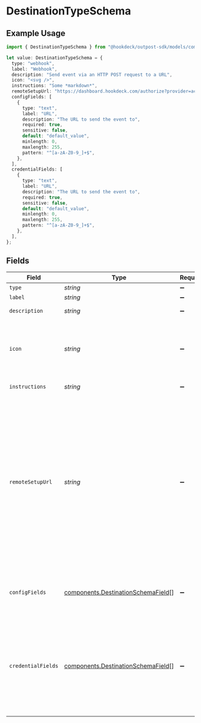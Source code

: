 # DestinationTypeSchema

## Example Usage

```typescript
import { DestinationTypeSchema } from "@hookdeck/outpost-sdk/models/components";

let value: DestinationTypeSchema = {
  type: "webhook",
  label: "Webhook",
  description: "Send event via an HTTP POST request to a URL",
  icon: "<svg />",
  instructions: "Some *markdown*",
  remoteSetupUrl: "https://dashboard.hookdeck.com/authorize?provider=acme",
  configFields: [
    {
      type: "text",
      label: "URL",
      description: "The URL to send the event to",
      required: true,
      sensitive: false,
      default: "default_value",
      minlength: 0,
      maxlength: 255,
      pattern: "^[a-zA-Z0-9_]+$",
    },
  ],
  credentialFields: [
    {
      type: "text",
      label: "URL",
      description: "The URL to send the event to",
      required: true,
      sensitive: false,
      default: "default_value",
      minlength: 0,
      maxlength: 255,
      pattern: "^[a-zA-Z0-9_]+$",
    },
  ],
};
```

## Fields

| Field                                                                                                                                                                                                                                                                                                                                                                                                   | Type                                                                                                                                                                                                                                                                                                                                                                                                    | Required                                                                                                                                                                                                                                                                                                                                                                                                | Description                                                                                                                                                                                                                                                                                                                                                                                             | Example                                                                                                                                                                                                                                                                                                                                                                                                 |
| ------------------------------------------------------------------------------------------------------------------------------------------------------------------------------------------------------------------------------------------------------------------------------------------------------------------------------------------------------------------------------------------------------- | ------------------------------------------------------------------------------------------------------------------------------------------------------------------------------------------------------------------------------------------------------------------------------------------------------------------------------------------------------------------------------------------------------- | ------------------------------------------------------------------------------------------------------------------------------------------------------------------------------------------------------------------------------------------------------------------------------------------------------------------------------------------------------------------------------------------------------- | ------------------------------------------------------------------------------------------------------------------------------------------------------------------------------------------------------------------------------------------------------------------------------------------------------------------------------------------------------------------------------------------------------- | ------------------------------------------------------------------------------------------------------------------------------------------------------------------------------------------------------------------------------------------------------------------------------------------------------------------------------------------------------------------------------------------------------- |
| `type`                                                                                                                                                                                                                                                                                                                                                                                                  | *string*                                                                                                                                                                                                                                                                                                                                                                                                | :heavy_minus_sign:                                                                                                                                                                                                                                                                                                                                                                                      | N/A                                                                                                                                                                                                                                                                                                                                                                                                     | webhook                                                                                                                                                                                                                                                                                                                                                                                                 |
| `label`                                                                                                                                                                                                                                                                                                                                                                                                 | *string*                                                                                                                                                                                                                                                                                                                                                                                                | :heavy_minus_sign:                                                                                                                                                                                                                                                                                                                                                                                      | N/A                                                                                                                                                                                                                                                                                                                                                                                                     | Webhook                                                                                                                                                                                                                                                                                                                                                                                                 |
| `description`                                                                                                                                                                                                                                                                                                                                                                                           | *string*                                                                                                                                                                                                                                                                                                                                                                                                | :heavy_minus_sign:                                                                                                                                                                                                                                                                                                                                                                                      | N/A                                                                                                                                                                                                                                                                                                                                                                                                     | Send event via an HTTP POST request to a URL                                                                                                                                                                                                                                                                                                                                                            |
| `icon`                                                                                                                                                                                                                                                                                                                                                                                                  | *string*                                                                                                                                                                                                                                                                                                                                                                                                | :heavy_minus_sign:                                                                                                                                                                                                                                                                                                                                                                                      | SVG icon string.                                                                                                                                                                                                                                                                                                                                                                                        | <svg />                                                                                                                                                                                                                                                                                                                                                                                                 |
| `instructions`                                                                                                                                                                                                                                                                                                                                                                                          | *string*                                                                                                                                                                                                                                                                                                                                                                                                | :heavy_minus_sign:                                                                                                                                                                                                                                                                                                                                                                                      | Markdown instructions.                                                                                                                                                                                                                                                                                                                                                                                  | Some *markdown*                                                                                                                                                                                                                                                                                                                                                                                         |
| `remoteSetupUrl`                                                                                                                                                                                                                                                                                                                                                                                        | *string*                                                                                                                                                                                                                                                                                                                                                                                                | :heavy_minus_sign:                                                                                                                                                                                                                                                                                                                                                                                      | Some destinations may have Oauth flow or other managed-setup flow that can be triggered with a link. If a `remote_setup_url` is set then the user should be prompted to follow the link to configure the destination.<br/>See the [building your own UI guide](https://outpost.hookdeck.com/guides/building-your-own-ui.mdx) for recommended UI patterns and wireframes for implementation in your own app. | https://dashboard.hookdeck.com/authorize?provider=acme                                                                                                                                                                                                                                                                                                                                                  |
| `configFields`                                                                                                                                                                                                                                                                                                                                                                                          | [components.DestinationSchemaField](../../models/components/destinationschemafield.md)[]                                                                                                                                                                                                                                                                                                                | :heavy_minus_sign:                                                                                                                                                                                                                                                                                                                                                                                      | Config fields are non-secret values that can be stored and displayed to the user in plain text.                                                                                                                                                                                                                                                                                                         |                                                                                                                                                                                                                                                                                                                                                                                                         |
| `credentialFields`                                                                                                                                                                                                                                                                                                                                                                                      | [components.DestinationSchemaField](../../models/components/destinationschemafield.md)[]                                                                                                                                                                                                                                                                                                                | :heavy_minus_sign:                                                                                                                                                                                                                                                                                                                                                                                      | Credential fields are secret values that will be AES encrypted and obfuscated to the user. Some credentials may not be obfuscated; the destination type dictates the obfuscation logic.                                                                                                                                                                                                                 |                                                                                                                                                                                                                                                                                                                                                                                                         |